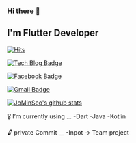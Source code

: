 ### Hi there 👋
## I'm Flutter Developer


	
[![Hits](https://hits.seeyoufarm.com/api/count/incr/badge.svg?url=https%3A%2F%2Fgithub.com%2FJoMinSeo&count_bg=%2379C83D&title_bg=%23555555&icon=&icon_color=%23E7E7E7&title=hits&edge_flat=false)](https://hits.seeyoufarm.com)

[![Tech Blog Badge](http://img.shields.io/badge/-Tech%20blog-black?style=flat-square&logo=github&link=https://github.com/JoMinSeo)](https://github.com/JoMinSeo)
	
[![Facebook Badge](https://img.shields.io/badge/facebook-1877f2?style=flat-square&logo=facebook&logoColor=white&link=https://www.facebook.com/profile.php?id=100012360553453)](https://www.facebook.com/profile.php?id=100012360553453)
	
[![Gmail Badge](https://img.shields.io/badge/Gmail-d14836?style=flat-square&logo=Gmail&logoColor=white&link=mailto:minseocho0309@gmail.com)](mailto:minseocho0309@gmail.com)

[![JoMinSeo's github stats](https://github-readme-stats.vercel.app/api?username=JoMinSeo)](https://github.com/JoMinSeo)

🎖 I’m currently using ...
-Dart
-Java
-Kotlin

🔓 private Commit __
-Inpot -> Team project
